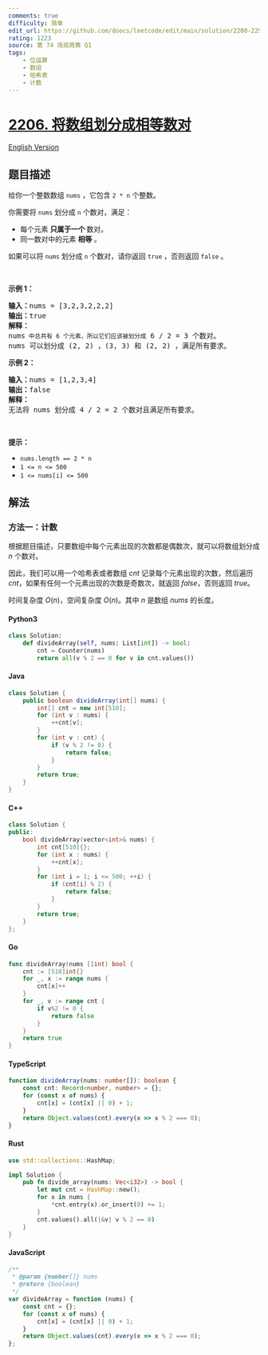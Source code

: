 ```yaml
---
comments: true
difficulty: 简单
edit_url: https://github.com/doocs/leetcode/edit/main/solution/2200-2299/2206.Divide%20Array%20Into%20Equal%20Pairs/README.md
rating: 1223
source: 第 74 场双周赛 Q1
tags:
    - 位运算
    - 数组
    - 哈希表
    - 计数
---
```


<!-- problem:start -->

# [2206. 将数组划分成相等数对](https://leetcode.cn/problems/divide-array-into-equal-pairs)

[English Version](/solution/2200-2299/2206.Divide%20Array%20Into%20Equal%20Pairs/README_EN.md)

## 题目描述

<!-- description:start -->

<p>给你一个整数数组&nbsp;<code>nums</code>&nbsp;，它包含&nbsp;<code>2 * n</code>&nbsp;个整数。</p>

<p>你需要将&nbsp;<code>nums</code> 划分成&nbsp;<code>n</code>&nbsp;个数对，满足：</p>

<ul>
	<li>每个元素 <strong>只属于一个 </strong>数对。</li>
	<li>同一数对中的元素 <strong>相等</strong>&nbsp;。</li>
</ul>

<p>如果可以将 <code>nums</code>&nbsp;划分成 <code>n</code>&nbsp;个数对，请你返回 <code>true</code>&nbsp;，否则返回 <code>false</code>&nbsp;。</p>

<p>&nbsp;</p>

<p><strong>示例 1：</strong></p>

<pre>
<b>输入：</b>nums = [3,2,3,2,2,2]
<b>输出：</b>true
<b>解释：</b>
nums<code>&nbsp;中总共有 6 个元素，所以它们应该被划分成</code> 6 / 2 = 3 个数对。
nums 可以划分成 (2, 2) ，(3, 3) 和 (2, 2) ，满足所有要求。
</pre>

<p><strong>示例 2：</strong></p>

<pre>
<b>输入：</b>nums = [1,2,3,4]
<b>输出：</b>false
<b>解释：</b>
无法将 nums 划分成 4 / 2 = 2 个数对且满足所有要求。
</pre>

<p>&nbsp;</p>

<p><strong>提示：</strong></p>

<ul>
	<li><code>nums.length == 2 * n</code></li>
	<li><code>1 &lt;= n &lt;= 500</code></li>
	<li><code>1 &lt;= nums[i] &lt;= 500</code></li>
</ul>

<!-- description:end -->

## 解法

<!-- solution:start -->

### 方法一：计数

根据题目描述，只要数组中每个元素出现的次数都是偶数次，就可以将数组划分成 $n$ 个数对。

因此，我们可以用一个哈希表或者数组 $\textit{cnt}$ 记录每个元素出现的次数，然后遍历 $\textit{cnt}$，如果有任何一个元素出现的次数是奇数次，就返回 $\textit{false}$，否则返回 $\textit{true}$。

时间复杂度 $O(n)$，空间复杂度 $O(n)$。其中 $n$ 是数组 $\textit{nums}$ 的长度。

<!-- tabs:start -->

#### Python3

```python
class Solution:
    def divideArray(self, nums: List[int]) -> bool:
        cnt = Counter(nums)
        return all(v % 2 == 0 for v in cnt.values())
```

#### Java

```java
class Solution {
    public boolean divideArray(int[] nums) {
        int[] cnt = new int[510];
        for (int v : nums) {
            ++cnt[v];
        }
        for (int v : cnt) {
            if (v % 2 != 0) {
                return false;
            }
        }
        return true;
    }
}
```

#### C++

```cpp
class Solution {
public:
    bool divideArray(vector<int>& nums) {
        int cnt[510]{};
        for (int x : nums) {
            ++cnt[x];
        }
        for (int i = 1; i <= 500; ++i) {
            if (cnt[i] % 2) {
                return false;
            }
        }
        return true;
    }
};
```

#### Go

```go
func divideArray(nums []int) bool {
	cnt := [510]int{}
	for _, x := range nums {
		cnt[x]++
	}
	for _, v := range cnt {
		if v%2 != 0 {
			return false
		}
	}
	return true
}
```

#### TypeScript

```ts
function divideArray(nums: number[]): boolean {
    const cnt: Record<number, number> = {};
    for (const x of nums) {
        cnt[x] = (cnt[x] || 0) + 1;
    }
    return Object.values(cnt).every(x => x % 2 === 0);
}
```

#### Rust

```rust
use std::collections::HashMap;

impl Solution {
    pub fn divide_array(nums: Vec<i32>) -> bool {
        let mut cnt = HashMap::new();
        for x in nums {
            *cnt.entry(x).or_insert(0) += 1;
        }
        cnt.values().all(|&v| v % 2 == 0)
    }
}
```

#### JavaScript

```js
/**
 * @param {number[]} nums
 * @return {boolean}
 */
var divideArray = function (nums) {
    const cnt = {};
    for (const x of nums) {
        cnt[x] = (cnt[x] || 0) + 1;
    }
    return Object.values(cnt).every(x => x % 2 === 0);
};
```

<!-- tabs:end -->

<!-- solution:end -->

<!-- problem:end -->
